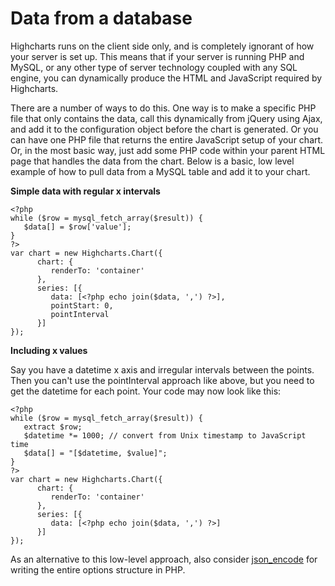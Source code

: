 # Data from a database

Highcharts runs on the client side only, and is completely ignorant of how your server is set up. This means that if your server is running PHP and MySQL, or any other type of server technology coupled with any SQL engine, you can dynamically produce the HTML and JavaScript required by Highcharts.

There are a number of ways to do this. One way is to make a specific PHP file that only contains the data, call this dynamically from jQuery using Ajax, and add it to the configuration object before the chart is generated. Or you can have one PHP file that returns the entire JavaScript setup of your chart. Or, in the most basic way, just add some PHP code within your parent HTML page that handles the data from the chart. Below is a basic, low level example of how to pull data from a MySQL table and add it to your chart.

**Simple data with regular x intervals**

    <?php
    while ($row = mysql_fetch_array($result)) {
       $data[] = $row['value'];
    }
    ?>
    var chart = new Highcharts.Chart({
          chart: {
             renderTo: 'container'
          },
          series: [{
             data: [<?php echo join($data, ',') ?>],
             pointStart: 0,
             pointInterval
          }]
    });

**Including x values**

Say you have a datetime x axis and irregular intervals between the points. Then you can't use the pointInterval approach like above, but you need to get the datetime for each point. Your code may now look like this:

    <?php
    while ($row = mysql_fetch_array($result)) {
       extract $row;
       $datetime *= 1000; // convert from Unix timestamp to JavaScript time
       $data[] = "[$datetime, $value]";
    }
    ?>
    var chart = new Highcharts.Chart({
          chart: {
             renderTo: 'container'
          },
          series: [{
             data: [<?php echo join($data, ',') ?>]
          }]
    });

As an alternative to this low-level approach, also consider [json_encode](https://php.net/manual/en/function.json-encode.php) for writing the entire options structure in PHP.
